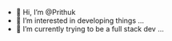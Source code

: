 - 👋 Hi, I’m @Prithuk
- 👀 I’m interested in developing things ...
- 🌱 I’m currently trying to be a full stack dev ...

<!---
Prithuk/Prithuk is a ✨ special ✨ repository because its `README.md` (this file) appears on your GitHub profile.
You can click the Preview link to take a look at your changes.
--->
